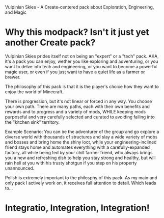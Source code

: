 Vulpinian Skies - A Create-centered pack about Exploration, Engineering, and Magic

# Why this modpack? Isn't it just yet another Create pack?

Vulpinian Skies prides itself not on being an "expert" or a "tech" pack. AKA, it's a pack you can enjoy,  wether you like exploring and adventuring, or you want to delve into tech and engineering, or you want to become a powerful magic user, or even if you just want to have a quiet life as a farmer or brewer.

The philosophy of this pack is that it is the player's choice how they want to enjoy the world of Minecraft. 

There is progression, but it's not linear or forced in any way. You choose your own path. There are many paths, each with their own benefits and rewards and to progress and a variety of mods,  WHILE keeping mods purposeful and very carefully selected and curated to avoiding falling  into the "kitchen sink" territory.

Example Scenario: You can be the adventurer of the group and go explore a diverse world with thousands of structures and slay a wide variety of mobs and bosses and bring home the shiny loot, while your engineering-inclined friend stays home and automates everything with a carefully-expanded factory, all while being fed by your chill farmer friend, who always brings you a new and refreshing dish to help you stay strong and healthy, but will rain hell at you with his trusty shotgun if you step on his property unannounced.



Polish is extremely important to the philosphy of this pack. As my main and only pack I actively work on, it receives full attention to detail. Which leads to...

# Integratio, Integration, Integration!
